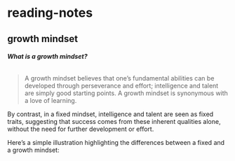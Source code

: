 # reading-notes
## growth mindset
###### **What is a growth mindset?**
> A growth mindset believes that one’s fundamental abilities can be developed through perseverance and effort; intelligence and talent are simply good starting points. A growth mindset is synonymous with a love of learning.

By contrast, in a fixed mindset, intelligence and talent are seen as fixed traits, suggesting that success comes from these inherent qualities alone, without the need for further development or effort.

Here’s a simple illustration highlighting the differences between a fixed and a growth mindset:
